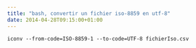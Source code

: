 ```yaml
---
title: "bash, convertir un fichier iso-8859 en utf-8"
date: 2014-04-28T09:15:00+01:00
---
```


```
iconv --from-code=ISO-8859-1 --to-code=UTF-8 fichierIso.csv
```

<div style="height: 0; overflow: hidden;">iconv iso-8859-1 utf-8 iso 8859 utf convert accent accents
</div>
